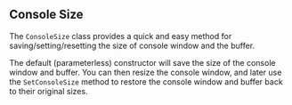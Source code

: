 ## Console Size
The `ConsoleSize` class provides a quick and easy method 
for saving/setting/resetting the size of console window 
and the buffer.

The default (parameterless) constructor will save the size 
of the console window and buffer. You can then resize the 
console window, and later use the `SetConsoleSize` method 
to restore the console window and buffer back to their 
original sizes.